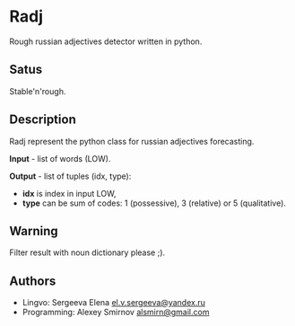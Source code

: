 Radj
====

Rough russian adjectives detector written in python.


Satus
-----

Stable'n'rough.


Description
-----------

Radj represent the python class for russian adjectives forecasting.

**Input** - list of words (LOW).

**Output** - list of tuples (idx, type):
 * **idx** is index in input LOW,
 * **type** can be sum of codes: 1 (possessive), 3 (relative) or 5 (qualitative).


Warning
-------
Filter result with noun dictionary please ;).


Authors
-------

 * Lingvo: Sergeeva Elena <el.v.sergeeva@yandex.ru>
 * Programming: Alexey Smirnov <alsmirn@gmail.com>
